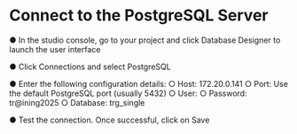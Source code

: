 # Connect to the PostgreSQL Server

● In the studio console, go to your project and click Database Designer to launch the user 	interface

● Click Connections and select PostgreSQL





● Enter the following configuration details: 
○ Host: 172.20.0.141
○ Port: Use the default PostgreSQL port (usually 5432) ○ User: <username> 
○ Password: tr@ining2025 
○ Database: trg_single







● Test the connection. Once successful, click on Save

